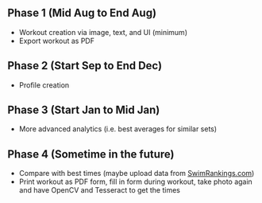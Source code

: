 ## Phase 1 (Mid Aug to End Aug)
- Workout creation via image, text, and UI (minimum)
- Export workout as PDF

## Phase 2 (Start Sep to End Dec)
- Profile creation

## Phase 3 (Start Jan to Mid Jan)
- More advanced analytics (i.e. best averages for similar sets)

## Phase 4 (Sometime in the future)
- Compare with best times (maybe upload data from [SwimRankings.com](SwimRankings.com))
- Print workout as PDF form, fill in form during workout, take photo again and have OpenCV and Tesseract to get the times

